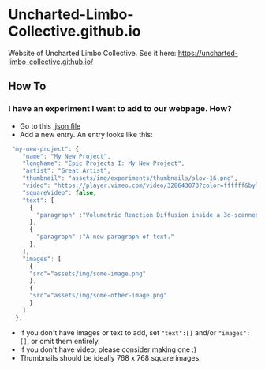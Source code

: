 # Uncharted-Limbo-Collective.github.io
Website of Uncharted Limbo Collective. See it here: https://uncharted-limbo-collective.github.io/

## How To

### I have an experiment I want to add to our webpage. How?
* Go to this [.json file](https://github.com/Uncharted-Limbo-Collective/Uncharted-Limbo-Collective.github.io/blob/main/assets/experiment-list.json)
* Add a new entry. An entry looks like this:
```javascript
 "my-new-project": {
    "name": "My New Project",
    "longName": "Epic Projects I: My New Project",
    "artist": "Great Artist",
    "thumbnail": "assets/img/experiments/thumbnails/slov-16.png",
    "video": "https://player.vimeo.com/video/328643073?color=ffffff&byline=0&portrait=0",
    "squareVideo": false,
    "text": [
      {
        "paragraph" :"Volumetric Reaction Diffusion inside a 3d-scanned model of a miniature lion."
      },
      {
        "paragraph" :"A new paragraph of text."
      },
    ],
    "images": [
      {
      "src"="assets/img/some-image.png"
      },
      {
      "src"="assets/img/some-other-image.png"
      }
    ]
  },

```
* If you don't have images or text to add, set `"text":[]` and/or `"images":[]`, or omit them entirely.
* If you don't have video, please consider making one :) 
* Thumbnails should be ideally 768 x 768 square images.
